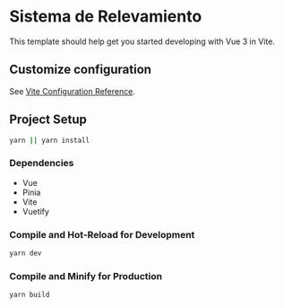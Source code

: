 # Sistema de Relevamiento

This template should help get you started developing with Vue 3 in Vite.


## Customize configuration

See [Vite Configuration Reference](https://vite.dev/config/).

## Project Setup

```sh
yarn || yarn install
```

### Dependencies
- Vue
- Pinia
- Vite
- Vuetify

### Compile and Hot-Reload for Development

```sh
yarn dev
```

### Compile and Minify for Production

```sh
yarn build
```
